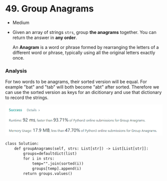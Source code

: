 # 49. Group Anagrams

* Medium
*   Given an array of strings `strs`, group **the anagrams** together. You can return the answer in **any order**.

    An **Anagram** is a word or phrase formed by rearranging the letters of a different word or phrase, typically using all the original letters exactly once.

### Analysis

For two words to be anagrams, their sorted version will be equal. For example "bat" and "tab" will both become "abt" after sorted. Therefore we can use the sorted version as keys for an dicitionary and use that dictionary to record the strings.&#x20;

![](<../.gitbook/assets/image (8).png>)

```
class Solution:
    def groupAnagrams(self, strs: List[str]) -> List[List[str]]:
        groups=defaultdict(list)
        for i in strs:
            temp="".join(sorted(i))
            groups[temp].append(i)
        return groups.values() 
```
